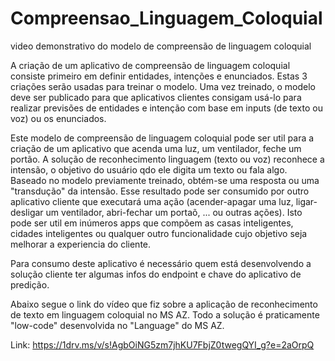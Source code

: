 # Compreensao_Linguagem_Coloquial
video demonstrativo do modelo de compreensão de linguagem coloquial


A criação de um aplicativo de compreensão de linguagem coloquial consiste primeiro em definir entidades, intenções e enunciados. Estas 3 criações serão usadas para treinar o modelo. Uma vez treinado, o modelo deve ser publicado para que aplicativos clientes consigam usá-lo para realizar previsões de entidades e intenção com base em inputs (de texto ou voz) ou os enunciados. 

Este modelo de compreensão de linguagem coloquial pode ser util para a criação de um aplicativo que acenda uma luz, um ventilador, feche um portão. A solução de reconhecimento linguagem (texto ou voz) reconhece a intensão, o objetivo do usuário qdo ele digita um texto ou fala algo. Baseado no modelo previamente treinado, obtém-se uma resposta ou uma "transdução" da intensão. Esse resultado pode ser consumido por outro aplicativo cliente que executará uma ação (acender-apagar uma luz, ligar-desligar um ventilador, abri-fechar um portaõ, ... ou outras ações). Isto pode ser util em inúmeros apps que compõem as casas inteligentes, cidades inteligentes ou qualquer outro funcionalidade cujo objetivo seja melhorar a experiencia do cliente. 

Para consumo deste aplicativo é necessário quem está desenvolvendo a solução cliente ter algumas infos do endpoint e chave do aplicativo de predição. 

Abaixo segue o link do vídeo que fiz sobre a aplicação de reconhecimento de texto em linguagem coloquial no MS AZ. Todo a solução é praticamente "low-code" desenvolvida no "Language" do MS AZ. 

Link:
https://1drv.ms/v/s!AgbOiNG5zm7jhKU7FbjZ0twegQYI_g?e=2aOrpQ


